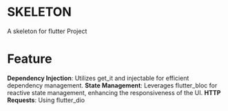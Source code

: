 # SKELETON

A skeleton for flutter Project

# Feature 
**Dependency Injection**: Utilizes get_it and injectable for efficient dependency management.
**State Management**: Leverages flutter_bloc for reactive state management, enhancing the responsiveness of the UI.
**HTTP Requests**: Using flutter_dio
